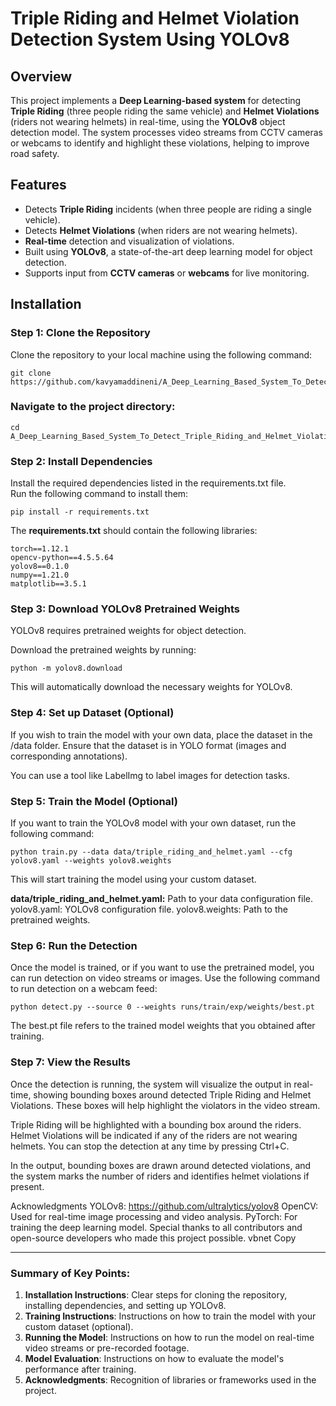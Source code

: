 # Triple Riding and Helmet Violation Detection System Using YOLOv8

## Overview
This project implements a **Deep Learning-based system** for detecting **Triple Riding** (three people riding the same vehicle) and **Helmet Violations** (riders not wearing helmets) in real-time, using the **YOLOv8** object detection model. The system processes video streams from CCTV cameras or webcams to identify and highlight these violations, helping to improve road safety.

## Features
- Detects **Triple Riding** incidents (when three people are riding a single vehicle).
- Detects **Helmet Violations** (when riders are not wearing helmets).
- **Real-time** detection and visualization of violations.
- Built using **YOLOv8**, a state-of-the-art deep learning model for object detection.
- Supports input from **CCTV cameras** or **webcams** for live monitoring.

## Installation

### Step 1: Clone the Repository
Clone the repository to your local machine using the following command:

```
git clone https://github.com/kavyamaddineni/A_Deep_Learning_Based_System_To_Detect_Triple_Riding_and_Helmet_Violations_Through_CCTV_Webcam.git
```
### Navigate to the project directory:

```
cd A_Deep_Learning_Based_System_To_Detect_Triple_Riding_and_Helmet_Violations_Through_CCTV_Webcam
```
### Step 2: Install Dependencies
Install the required dependencies listed in the requirements.txt file.  
Run the following command to install them:
```
pip install -r requirements.txt
```
The **requirements.txt** should contain the following libraries:

```
torch==1.12.1
opencv-python==4.5.5.64
yolov8==0.1.0
numpy==1.21.0
matplotlib==3.5.1
```
### Step 3: Download YOLOv8 Pretrained Weights
YOLOv8 requires pretrained weights for object detection.  

Download the pretrained weights by running:
```
python -m yolov8.download
```
This will automatically download the necessary weights for YOLOv8.

### Step 4: Set up Dataset (Optional)
If you wish to train the model with your own data, place the dataset in the /data folder. Ensure that the dataset is in YOLO format (images and corresponding annotations).

You can use a tool like LabelImg to label images for detection tasks.

### Step 5: Train the Model (Optional)
If you want to train the YOLOv8 model with your own dataset, run the following command:

```
python train.py --data data/triple_riding_and_helmet.yaml --cfg yolov8.yaml --weights yolov8.weights
```
This will start training the model using your custom dataset.

**data/triple_riding_and_helmet.yaml:** Path to your data configuration file.
yolov8.yaml: YOLOv8 configuration file.
yolov8.weights: Path to the pretrained weights.  

### Step 6: Run the Detection
Once the model is trained, or if you want to use the pretrained model, you can run detection on video streams or images. Use the following command to run detection on a webcam feed:

```
python detect.py --source 0 --weights runs/train/exp/weights/best.pt
```
 

The best.pt file refers to the trained model weights that you obtained after training.

### Step 7: View the Results
Once the detection is running, the system will visualize the output in real-time, showing bounding boxes around detected Triple Riding and Helmet Violations. These boxes will help highlight the violators in the video stream.

Triple Riding will be highlighted with a bounding box around the riders.
Helmet Violations will be indicated if any of the riders are not wearing helmets.
You can stop the detection at any time by pressing Ctrl+C.


In the output, bounding boxes are drawn around detected violations, and the system marks the number of riders and identifies helmet violations if present.



Acknowledgments
YOLOv8: https://github.com/ultralytics/yolov8
OpenCV: Used for real-time image processing and video analysis.
PyTorch: For training the deep learning model.
Special thanks to all contributors and open-source developers who made this project possible.
vbnet
Copy

---

### Summary of Key Points:
1. **Installation Instructions**: Clear steps for cloning the repository, installing dependencies, and setting up YOLOv8.
2. **Training Instructions**: Instructions on how to train the model with your custom dataset (optional).
3. **Running the Model**: Instructions on how to run the model on real-time video streams or pre-recorded footage.
4. **Model Evaluation**: Instructions on how to evaluate the model's performance after training.
7. **Acknowledgments**: Recognition of libraries or frameworks used in the project.

 
